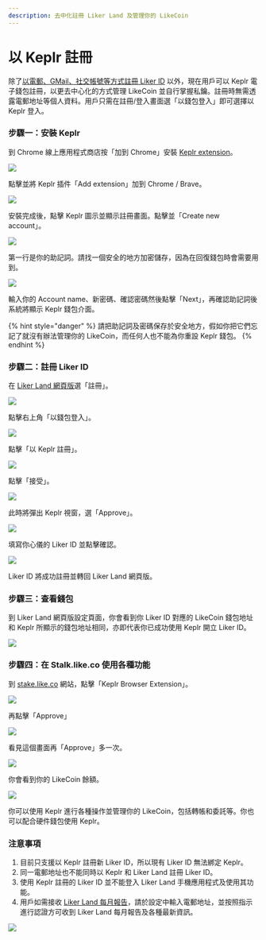 ```yaml
---
description: 去中化註冊 Liker Land 及管理你的 LikeCoin
---
```


# 以 Keplr 註冊

除了[以電郵、GMail、社交帳號等方式註冊 Liker ID](register.md) 以外，現在用戶可以 Keplr 電子錢包註冊，以更去中心化的方式管理 LikeCoin 並自行掌握私鑰。註冊時無需透露電郵地址等個人資料。用戶只需在註冊/登入畫面選「以錢包登入」即可選擇以 Keplr 登入。

### 步驟一：安裝 Keplr

到 Chrome 線上應用程式商店按「加到 Chrome」安裝 [Keplr extension](https://chrome.google.com/webstore/detail/keplr/dmkamcknogkgcdfhhbddcghachkejeap)。

![](../../.gitbook/assets/keplr01.png)

點擊並將 Keplr 插件「Add extension」加到 Chrome / Brave。

![](../../.gitbook/assets/keplr02.png)

安裝完成後，點擊 Keplr 圖示並顯示註冊畫面。點擊並「Create new account」。

![](../../.gitbook/assets/keplr03.png)

第一行是你的助記詞。請找一個安全的地方加密儲存，因為在回復錢包時會需要用到。

![](../../.gitbook/assets/keplr04.png)

輸入你的 Account name、新密碼、確認密碼然後點擊「Next」，再確認助記詞後系統將顯示 Keplr 錢包介面。

{% hint style="danger" %}
請把助記詞及密碼保存於安全地方，假如你把它們忘記了就沒有辦法管理你的 LikeCoin，而任何人也不能為你重設 Keplr 錢包。
{% endhint %}

### 步驟二：註冊 Liker ID

在 [Liker Land 網頁版](https://liker.land/)選「註冊」。

![](../../.gitbook/assets/keplr-liker-id-00.png)

點擊右上角「以錢包登入」。

![](../../.gitbook/assets/keplr-liker-id-01.png)

點擊「以 Keplr 註冊」。

![](../../.gitbook/assets/keplr-liker-id-02.png)

點擊「接受」。

![](../../.gitbook/assets/keplr-liker-id-03-en.png)

此時將彈出 Keplr 視窗，選「Approve」。

![](../../.gitbook/assets/keplr-liker-id-04.png)

填寫你心儀的 Liker ID 並點擊確認。

![](../../.gitbook/assets/keplr-liker-id-05.png)

Liker ID 將成功註冊並轉回 Liker Land 網頁版。

### 步驟三：查看錢包

到 Liker Land 網頁版設定頁面，你會看到你 Liker ID 對應的 LikeCoin 錢包地址和 Keplr 所顯示的錢包地址相同，亦即代表你已成功使用 Keplr 開立 Liker ID。

![](../../.gitbook/assets/keplr-liker-id-06.png)

### 步驟四：在 Stalk.like.co 使用各種功能

到 [stake.like.co](http://stake.like.co/) 網站，點擊「Keplr Browser Extension」。

![](../../.gitbook/assets/keplr06.png)

再點擊「Approve」

![](../../.gitbook/assets/keplr07.png)

看見這個畫面再「Approve」多一次。

![](../../.gitbook/assets/keplr08.png)

你會看到你的 LikeCoin 餘額。

![](../../.gitbook/assets/keplr09.png)

你可以使用 Keplr 進行各種操作並管理你的 LikeCoin，包括轉帳和委託等。你也可以配合硬件錢包使用  Keplr。

### 注意事項

1. 目前只支援以 Keplr 註冊新 Liker ID，所以現有 Liker ID 無法綁定 Keplr。
2. 同一電郵地址也不能同時以 Keplr 和 Liker Land 註冊 Liker ID。
3. 使用  Keplr 註冊的 Liker ID 並不能登入 Liker Land 手機應用程式及使用其功能。
4. 用戶如需接收 [Liker Land 每月報告](../creatortools/monthly-report.md)，請於設定中輸入電郵地址，並按照指示進行認證方可收到 Liker Land 每月報告及各種最新資訊。

![](../../.gitbook/assets/keplr-liker-id-07.png)


